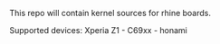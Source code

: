 This repo will contain kernel sources for rhine boards.

Supported devices:
Xperia Z1 - C69xx - honami
